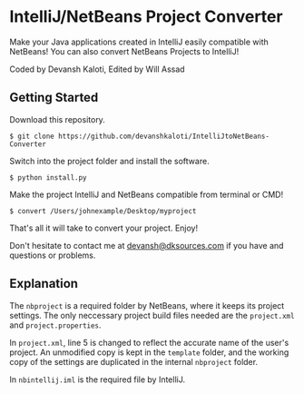 # IntelliJ/NetBeans Project Converter

Make your Java applications created in IntelliJ easily compatible with NetBeans! 
You can also convert NetBeans Projects to IntelliJ! 

Coded by Devansh Kaloti, Edited by Will Assad

## Getting Started

Download this repository.

```
$ git clone https://github.com/devanshkaloti/IntelliJtoNetBeans-Converter
```

Switch into the project folder and install the software.

```
$ python install.py
```

Make the project IntelliJ and NetBeans compatible from terminal or CMD!

```
$ convert /Users/johnexample/Desktop/myproject
```

That's all it will take to convert your project. Enjoy!

Don't hesitate to contact me at devansh@dksources.com if you have and questions or problems.

## Explanation

The `nbproject` is a required folder by NetBeans, where it keeps its project settings.
The only neccessary project build files needed are the `project.xml` and `project.properties`.

In `project.xml`, line 5 is changed to reflect the accurate name of the user's project. An unmodified copy is kept in the `template` folder, and the working copy of the settings are duplicated in the internal `nbproject` folder.

In `nbintellij.iml` is the required file by IntelliJ. 
